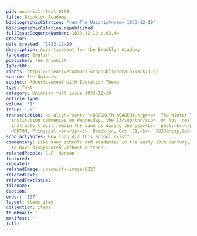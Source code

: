 ```yaml
---
pid: unionist--text-0198
title: Brooklyn Academy
bibliographicCitation: "<em>The Unionist</em> 1833-12-19"
bibliographicCitation.republished: 
fullIssueSequenceNumber: 1833-12-19 p.03.44
creator: 
date.created: '1833-12-19'
description: Advertisement for the Brooklyn Academy
language: English
publisher: The Unionist
IsPartOf: 
rights: https://creativecommons.org/publicdomain/mark/1.0/
source: The Unionist
subject: Advertisement with Education Theme
type: Text
category: Unionist full issue 1833-12-19
article.type: 
volume: '1'
issue: '20'
transcription: <p align="center">BROOKLYN ACADEMY.</p><p>  The Winter Term of this
  institution commences on Wednesday, the 13<sup>th</sup>  of Nov. next. Tuition and
  instructors will remain the same as during the year<br>  past.<br></p><p>  &nbsp;&nbsp;&nbsp;&nbsp;&nbsp;&nbsp;&nbsp;&nbsp;&nbsp;&nbsp;&nbsp;&nbsp;&nbsp;&nbsp;&nbsp;&nbsp;&nbsp;&nbsp;&nbsp;&nbsp;&nbsp;&nbsp;&nbsp;&nbsp;&nbsp;&nbsp;&nbsp;&nbsp;&nbsp;&nbsp;&nbsp;&nbsp;&nbsp;&nbsp;&nbsp;&nbsp;&nbsp;&nbsp;&nbsp;&nbsp;&nbsp;&nbsp;&nbsp;&nbsp;&nbsp;&nbsp;&nbsp;<br>  J.F.
  NORTON, Principal.<br></p><p>  Brooklyn, Oct. 31,<br>  1833&nbsp;&nbsp;&nbsp;&nbsp;&nbsp;&nbsp;&nbsp;&nbsp;&nbsp;&nbsp;&nbsp;&nbsp;&nbsp;&nbsp;&nbsp;&nbsp;&nbsp;&nbsp;&nbsp;&nbsp;&nbsp;&nbsp;&nbsp;&nbsp;&nbsp;&nbsp;&nbsp;&nbsp;&nbsp;&nbsp;&nbsp;&nbsp;&nbsp;&nbsp;&nbsp;&nbsp;&nbsp;&nbsp;&nbsp;&nbsp;&nbsp;&nbsp;&nbsp;&nbsp;&nbsp;&nbsp;&nbsp;&nbsp;&nbsp;&nbsp;&nbsp;&nbsp;&nbsp;&nbsp;&nbsp;&nbsp;&nbsp;<br>  13.<br></p><p></p>
scholarlyNotes: How long did this school exist?
commentary: Like many schools and academies in the early 19th century, this one appears
  to have disappeared without a trace.
relatedPeople: J.F. Norton
featured: 
repeated: 
relatedImage: unionist--image-0227
relatedText: 
relatedTextIssue: 
filename: 
caption: 
order: '197'
layout: items_item
collection: items
thumbnail: ''
manifest: ''
full: ''
---
```


